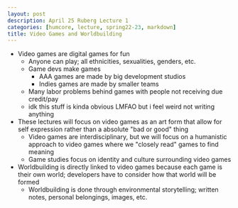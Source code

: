 ```yaml
---
layout: post
description: April 25 Ruberg Lecture 1
categories: [humcore, lecture, spring22-23, markdown]
title: Video Games and Worldbuilding
---
```


- Video games are digital games for fun
    - Anyone can play; all ethnicities, sexualities, genders, etc.
    - Game devs make games
        - AAA games are made by big development studios
        - Indies games are made by smaller teams
    - Many labor problems behind games with people not receiving due credit/pay
    - idk this stuff is kinda obvious LMFAO but i feel weird not writing anything
- These lectures will focus on video games as an art form that allow for self expression rather than a absolute "bad or good" thing
    - Video games are interdisciplinary, but we will focus on a humanistic approach to video games where we "closely read" games to find meaning
    - Game studies focus on identity and culture surrounding video games
- Worldbuilding is directly linked to video games because each game is their own world; developers have to consider how that world will be formed
    - Worldbuilding is done through environmental storytelling; written notes, personal belongings, images, etc.